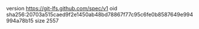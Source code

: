 version https://git-lfs.github.com/spec/v1
oid sha256:20703a515caed9f2e1450ab48bd78867f77c95c6fe0b8587649e994994a78b15
size 2557
